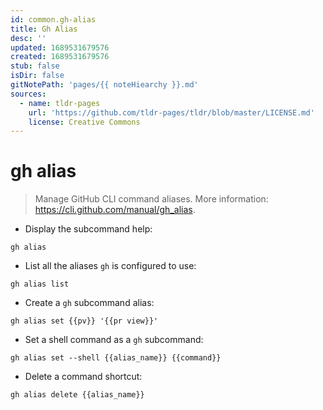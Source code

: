 ```yaml
---
id: common.gh-alias
title: Gh Alias
desc: ''
updated: 1689531679576
created: 1689531679576
stub: false
isDir: false
gitNotePath: 'pages/{{ noteHiearchy }}.md'
sources:
  - name: tldr-pages
    url: 'https://github.com/tldr-pages/tldr/blob/master/LICENSE.md'
    license: Creative Commons
---
```

# gh alias

> Manage GitHub CLI command aliases.
> More information: <https://cli.github.com/manual/gh_alias>.

- Display the subcommand help:

`gh alias`

- List all the aliases `gh` is configured to use:

`gh alias list`

- Create a `gh` subcommand alias:

`gh alias set {{pv}} '{{pr view}}'`

- Set a shell command as a `gh` subcommand:

`gh alias set --shell {{alias_name}} {{command}}`

- Delete a command shortcut:

`gh alias delete {{alias_name}}`

